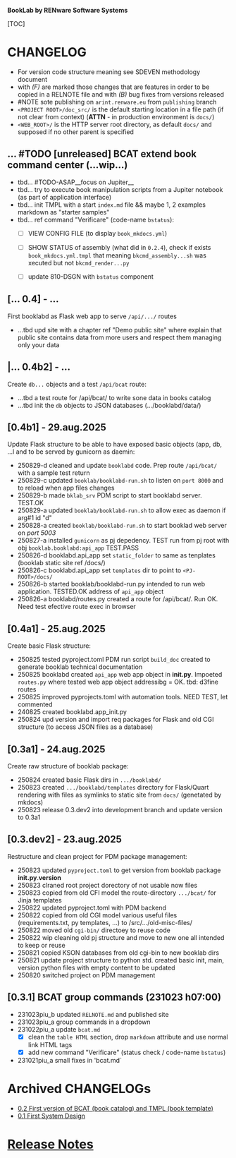 **BookLab by RENware Software Systems**

[TOC]


# CHANGELOG

- For version code structure meaning see SDEVEN methodology document
- with _(F)_ are marked those changes that are features in order to be copied in a RELNOTE file and with _(B)_ bug fixes from versions released
- #NOTE sote publishing on `arint.renware.eu` from `publishing` branch
- `<PROJECT ROOT>/doc_src/` is the default starting location in a file path (if not clear from context) (**ATTN** - in production environment is `docs/`)
- `<WEB_ROOT>/` is the HTTP server root directory, as default `docs/` and supposed if no other parent is specified






## ... #TODO [unreleased] BCAT extend book command center (...wip...)

* tbd... #TODO-ASAP__focus on Jupiter__
* tbd... try to execute book manipulation scripts from a Jupiter notebook (as part of application interface)
* tbd... init TMPL with a start `index.md` file && maybe 1, 2 examples markdown as "starter samples"
* tbd... ref command "Verificare" (code-name `bstatus`):
    * [ ] VIEW CONFIG FILE (to display `book_mkdocs.yml`)
    * [ ] SHOW STATUS of assembly (what did in `0.2.4`), check if exists `book_mkdocs.yml.tmpl` that meaning `bkcmd_assembly...sh` was xecuted but not `bkcmd_render...py`
    * [ ] update 810-DSGN with `bstatus` component








## [... 0.4] - ...
First booklabd as Flask web app to serve `/api/.../` routes
* ...tbd upd site with a chapter ref "Demo public site" where explain that public site contains data from more users and respect them managing only your data




## |... 0.4b2] - ...
Create `db...` objects and a test `/api/bcat` route:

* ...tbd a test route for /api/bcat/ to write sone data in books catalog
* ...tbd init the `db` objects to JSON databases (.../booklabd/data/)




## [0.4b1] - 29.aug.2025
Update Flask structure to be able to have exposed basic objects (app, db, ...l and to be served by gunicorn as daemin:

* 250829-d cleaned and update `booklabd` code. Prep route `/api/bcat/` with a sample test return
* 250829-c updated `booklab/booklabd-run.sh` to listen on `port 8000` and to reload when app files changes
* 250829-b made `bklab_srv` PDM script to start booklabd server. TEST.OK
* 250829-a updated `booklab/booklabd-run.sh` to allow exec as daemon if arg#1 id "d"
* 250828-a created `booklab/booklabd-run.sh` to start booklad web server on _port 5003_
* 250827-a installed `gunicorn` as pj depedency. TEST run from pj root with obj `booklab.booklabd:api_app` TEST.PASS
* 250826-d booklabd.api_app set `static_folder` to same as tenplates (booklab static site ref <PJ-ROOT>/docs/)
* 250826-c booklabd.api_app set `templates` dir to point to `<PJ-ROOT>/docs/`
* 250826-b started booklab/booklabd-run.py intended to run web application. TESTED.OK address of `api_app` object
* 250826-a booklabd/routes.py created a route for /api/bcat/. Run OK. Need test efective route exec in browser




## [0.4a1] - 25.aug.2025
Create basic Flask structure:

* 250825 tested pyproject.toml PDM run script `build_doc` created to generate booklab technical documentation
* 250825 booklabd created `api_app` web app object in __init.py__. Impoeted `routes.py` where tested web app object addressibg = OK. tbd: d3fine routes
* 250825 improved pyprojects.toml with automation tools. NEED TEST, let commented
* 240825 created booklabd.app_init.py
* 250824 upd version and import req packages for Flask and old CGI structure (to access JSON files as a database)




## [0.3a1] - 24.aug.2025
Create raw structure of booklab package:

* 250824 created basic Flask dirs in `.../booklabd/`
* 250823 created  `.../booklabd/templates` directory for Flask/Quart rendering with files as symlinks to static site from `docs/` (genetated by mkdocs)
* 250823 release 0.3.dev2 into development branch and update version to 0.3a1




## [0.3.dev2] - 23.aug.2025
Restructure and clean project for PDM package management:

* 250823 updated `pyproject.toml` to get version from booklab package __init.py__.__version__
* 250823 clraned root project dorectory of not usable now files
* 250823 copied from old CFI model the route-directory `.../bcat/` for Jinja templates
* 250822 updated pyproject.toml with PDM backend
* 250822 copied from old CGI model various useful files (requirements.txt, py templates, ...) to /src/.../old-misc-files/
* 250822 moved old `cgi-bin/` directoey to reuse code
* 250822 wip cleaning old pj structure and move to new one all intended to keep or reuse
* 250821 copied KSON databases from old cgi-bin to new booklab dirs
* 250821 update project structure to python std. created basic init, main, version python files with empty content to be updated
* 250820 switched project on PDM management




## [0.3.1] BCAT group commands (231023 h07:00)

* 231023piu_b updated `RELNOTE.md` and published site
* 231023piu_a group commands in a dropdown
* 231022piu_a update `bcat.md`
    * [x] clean the `table HTML` section, drop `markdown` attribute and use normal link HTML tags
    * [x] add new command "Verificare" (status check / code-name `bstatus`)
* 231021piu_a small fixes in 'bcat.md`










# Archived CHANGELOGs

* [0.2 First version of BCAT (book catalog) and TMPL (book template)](version_history/CHANGELOG_v0.2.md)
* [0.1 First System Design](version_history/CHANGELOG_v0.1.md)


# [Release Notes](RELNOTE.md)


